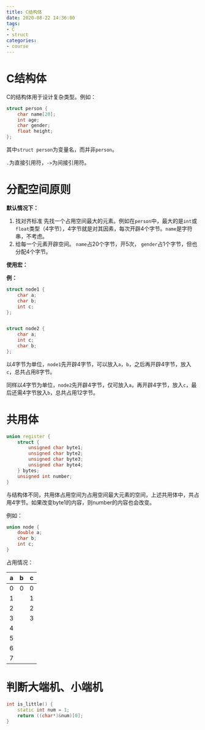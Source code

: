 ```yaml
---
title: C结构体
date: 2020-08-22 14:36:00
tags:
- C
- struct
categories:
- course
---
```




# C结构体

C的结构体用于设计复杂类型。例如：

```c++
struct person {
    char name[20];
    int age;
    char gender;
    float height;
};
```

其中`struct person`为变量名，而并非`person`。

`.`为直接引用符，`->`为间接引用符。



# 分配空间原则

**默认情况下：**

1.  找对齐标准
    先找一个占用空间最大的元素。例如在`person`中，最大的是`int`或`float`类型（4字节），4字节就是对其因素，每次开辟4个字节。`name`是字符串，不考虑。
2.  给每一个元素开辟空间。
    `name`占20个字节，开5次，
    `gender`占1个字节，但也分配4个字节。

**使用宏：**





**例：**

```c++
struct node1 {
    char a;
    char b;
    int c;
};


struct node2 {
    char a;
    int c;
    char b;
};
```

以4字节为单位，`node1`先开辟4字节，可以放入`a`，`b`，之后再开辟4字节，放入`c`，总共占用8字节。

同样以4字节为单位，`node2`先开辟4字节，仅可放入`a`，再开辟4字节，放入`c`，最后还需4字节放入`b`，总共占用12字节。





# 共用体

```c++
union register {
    struct {
        unsigned char byte1;
        unsigned char byte2;
        unsigned char byte3;
        unsigned char byte4;
    } bytes;
    unsigned int number;
}
```

与结构体不同，共用体占用空间为占用空间最大元素的空间，上述共用体中，共占用4字节。如果改变byte1的内容，则number的内容也会改变。

例如：

```c++
union node {
    double a;
    char b;
    int c;
}
```

占用情况：

| a    | b    | c    |
| ---- | ---- | ---- |
| 0    | 0    | 0    |
| 1    |      | 1    |
| 2    |      | 2    |
| 3    |      | 3    |
| 4    |      |      |
| 5    |      |      |
| 6    |      |      |
| 7    |      |      |





# 判断大端机、小端机

```c++
int is_little() {
    static int num = 1;
    return ((char*)&num)[0];
}
```

